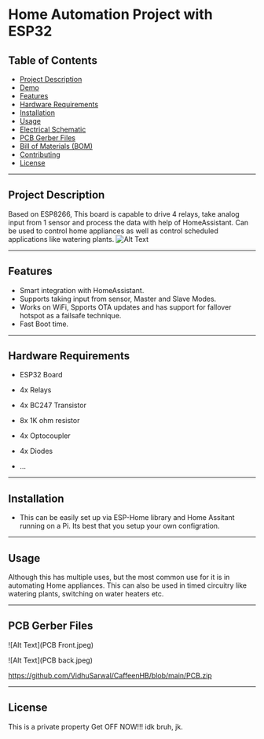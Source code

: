 # Home Automation Project with ESP32


## Table of Contents

- [Project Description](#project-description)
- [Demo](#demo)
- [Features](#features)
- [Hardware Requirements](#hardware-requirements)
- [Installation](#installation)
- [Usage](#usage)
- [Electrical Schematic](#electrical-schematic)
- [PCB Gerber Files](#pcb-gerber-files)
- [Bill of Materials (BOM)](#bill-of-materials-bom)
- [Contributing](#contributing)
- [License](#license)

---

## Project Description

Based on ESP8266, This board is capable to drive 4 relays, take analog input from 1 sensor and process the data with help of HomeAssistant. Can be used to control home appliances as well as control scheduled applications like watering plants.
![Alt Text](finishprod.jpg)

---


## Features

- Smart integration with HomeAssistant.
- Supports taking input from sensor, Master and Slave Modes.
- Works on WiFi, Spports OTA updates and has support for fallover hotspot as a failsafe technique.
- Fast Boot time.
---

## Hardware Requirements

- ESP32 Board
- 4x Relays
- 4x BC247 Transistor
- 8x 1K ohm resistor
- 4x Optocoupler
- 4x Diodes

- ...

---

## Installation

- This can be easily set up via ESP-Home library and Home Assitant running on a Pi. Its best that you setup your own configration. 
---

## Usage

Although this has multiple uses, but the most common use for it is in automating Home appliances. This can also be used in timed circuitry like watering plants, switching on water heaters etc. 

---



## PCB Gerber Files


![Alt Text](PCB Front.jpeg)

![Alt Text](PCB back.jpeg)

https://github.com/VidhuSarwal/CaffeenHB/blob/main/PCB.zip

---




## License

This is a private property Get OFF NOW!!!
idk bruh, jk. 

